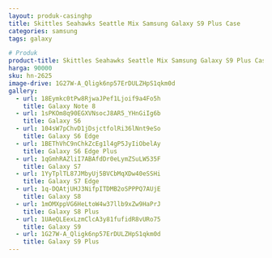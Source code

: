 ```yaml
---
layout: produk-casinghp
title: Skittles Seahawks Seattle Mix Samsung Galaxy S9 Plus Case
categories: samsung
tags: galaxy

# Produk
product-title: Skittles Seahawks Seattle Mix Samsung Galaxy S9 Plus Case
harga: 90000
sku: hn-2625
image-drive: 1G27W-A_Qligk6np57ErDULZHpS1qkm0d
gallery:
  - url: 18Eymkc0tPw8RjwaJPef1Ljoif9a4Fo5h
    title: Galaxy Note 8
  - url: 1sPKOm8q90EGXVNsocJ8AR5_YHnGiIg6b
    title: Galaxy S6
  - url: 104sW7pChvD1jDsjctfolRi36lNnt9eSo
    title: Galaxy S6 Edge
  - url: 1BEThVhC9nChkZcEg1l4gP5JyIiObelAy
    title: Galaxy S6 Edge Plus
  - url: 1qGmhRAZliI7ABAfdDr0eLymZSuLW535F
    title: Galaxy S7
  - url: 1YyTplTL87JMbyUj5BVCbMqXDw40eSSHi
    title: Galaxy S7 Edge
  - url: 1q-DQAtjUHJ3NifpITDMB2oSPPPQ7AUjE
    title: Galaxy S8
  - url: 1mOMXppVG6HeLtoW4w37llb9xZw9HaPrJ
    title: Galaxy S8 Plus
  - url: 1UAeQLEexLzmClcA3y81fufidR8vURo75
    title: Galaxy S9
  - url: 1G27W-A_Qligk6np57ErDULZHpS1qkm0d
    title: Galaxy S9 Plus
---
```

